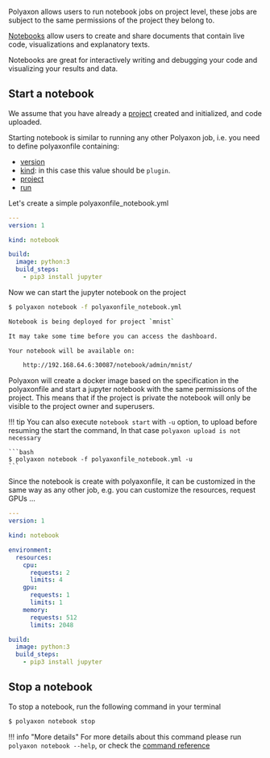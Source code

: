 Polyaxon allows users to run notebook jobs on project level, these jobs are subject to the same permissions of the project they belong to.

[Notebooks](https://jupyter.org/) allow users to create and share documents that contain live code,
visualizations and explanatory texts.

Notebooks are great for interactively writing and debugging your code and visualizing your results and data.

## Start a notebook

We assume that you have already a [project](projects) created and initialized, and code uploaded.

Starting notebook is similar to running any other Polyaxon job, i.e. you need to define polyaxonfile containing:

 * [version](/polyaxonfile_specification/sections#version)
 * [kind](/polyaxonfile_specification/sections#kind): in this case this value should be `plugin`.
 * [project](/polyaxonfile_specification/sections#project)
 * [run](/polyaxonfile_specification/sections#version)

Let's create a simple polyaxonfile_notebook.yml

```yaml
---
version: 1

kind: notebook

build:
  image: python:3
  build_steps:
    - pip3 install jupyter
```

Now we can start the jupyter notebook on the project

```bash
$ polyaxon notebook -f polyaxonfile_notebook.yml

Notebook is being deployed for project `mnist`

It may take some time before you can access the dashboard.

Your notebook will be available on:

    http://192.168.64.6:30087/notebook/admin/mnist/
```

Polyaxon will create a docker image based on the specification in the polyaxonfile and
start a jupyter notebook with the same permissions of the project.
This means that if the project is private the notebook will only be visible to the project owner and superusers.

!!! tip
    You can also execute `notebook start` with `-u` option, to upload before resuming the start the command,
    In that case `polyaxon upload is not necessary`

    ```bash
    $ polyaxon notebook -f polyaxonfile_notebook.yml -u
    ```


Since the notebook is create with polyaxonfile, it can be customized in the same way as any other job, e.g. you can customize the resources, request GPUs ...

```yaml
---
version: 1

kind: notebook

environment:
  resources:
    cpu:
      requests: 2
      limits: 4
    gpu:
      requests: 1
      limits: 1
    memory:
      requests: 512
      limits: 2048

build:
  image: python:3
  build_steps:
    - pip3 install jupyter
```

## Stop a notebook

To stop a notebook, run the following command in your terminal

```bash
$ polyaxon notebook stop
```


!!! info "More details"
    For more details about this command please run `polyaxon notebook --help`,
    or check the [command reference](/polyaxon_cli/commands/notebook)
